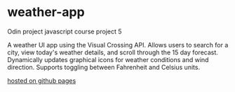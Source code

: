 # weather-app
Odin project javascript course project 5

A weather UI app using the Visual Crossing API. Allows users to search for a city, 
view today's weather details, and scroll through the 15 day forecast. Dynamically updates
graphical icons for weather conditions and wind direction. Supports toggling between 
Fahrenheit and Celsius units.

[hosted on github pages](https://chris-newton.github.io/weather-app/)
